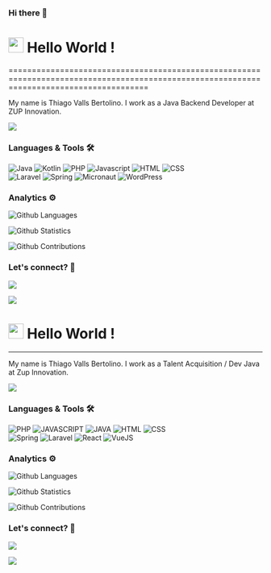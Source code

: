 ### Hi there 👋

<h1><img src="https://emojis.slackmojis.com/emojis/images/1531849430/4246/blob-sunglasses.gif?1531849430" width="30"/> Hello World ! </h1>
==========================================================================================================================================


My name is Thiago Valls Bertolino. I work as a Java Backend Developer at ZUP Innovation.

![](http://estruyf-github.azurewebsites.net/api/VisitorHit?user=thivalls&repo=thivalls&countColorcountColor)

### Languages & Tools 🛠  
![Java](https://img.shields.io/badge/-Java-05122A?style=flat&color=green)&nbsp;![Kotlin](https://img.shields.io/badge/-Kotlin-05122A?style=flat&color=green)&nbsp;![PHP](https://img.shields.io/badge/-PHP-05122A?style=flat&color=green)&nbsp;![Javascript](https://img.shields.io/badge/-Javascript-05122A?style=flat&color=green)&nbsp;![HTML](https://img.shields.io/badge/-HTML-05122A?style=flat&color=green)&nbsp;![CSS](https://img.shields.io/badge/-CSS-05122A?style=flat&color=green)&nbsp;  
![Laravel](https://img.shields.io/badge/-Laravel-05122A?style=flat&color=orange)&nbsp;![Spring](https://img.shields.io/badge/-Spring-05122A?style=flat&color=orange)&nbsp;![Micronaut](https://img.shields.io/badge/-Micronaut-05122A?style=flat&color=orange)&nbsp;![WordPress](https://img.shields.io/badge/-WordPress-05122A?style=flat&color=orange)&nbsp;  
<!-- ![](https://img.shields.io/badge/--05122A?style=flat&color=gray)&nbsp;  -->


### Analytics ⚙️

![Github Languages](https://github-readme-stats.vercel.app/api/top-langs/?username=thivalls&layout=compact&count_private=true)

![Github Statistics](https://github-readme-stats.vercel.app/api/?username=thivalls&count_private=true&show_icons=true)

![Github Contributions](https://github-readme-streak-stats.herokuapp.com/?user=thivalls&hide_border=true)

### Let's connect? 🤝

<p align="left">

<a href="https://www.linkedin.com/in/thivalls"><img src="https://img.shields.io/badge/-LinkedIn-0077B5?style=flat&logo=Linkedin&logoColor=white"/></a>

<a href="https://www.instagram.com/thivalls/"><img src="https://img.shields.io/badge/-Instagram-E4405F?style=flat&logo=instagram&logoColor=white"/></a>

</p>









<h1><img src="https://emojis.slackmojis.com/emojis/images/1531849430/4246/blob-sunglasses.gif?1531849430" width="30"/> Hello World ! </h1> <hr>

My name is Thiago Valls Bertolino. I work as a Talent Acquisition / Dev Java at Zup Innovation.

![](http://estruyf-github.azurewebsites.net/api/VisitorHit?user=thivalls&repo=thivalls&countColorcountColor)

### Languages & Tools 🛠  
![PHP](https://img.shields.io/badge/-PHP-05122A?style=flat&color=green)&nbsp;![JAVASCRIPT](https://img.shields.io/badge/-JAVASCRIPT-05122A?style=flat&color=green)&nbsp;![JAVA](https://img.shields.io/badge/-JAVA-05122A?style=flat&color=green)&nbsp;![HTML](https://img.shields.io/badge/-HTML-05122A?style=flat&color=green)&nbsp;![CSS](https://img.shields.io/badge/-CSS-05122A?style=flat&color=green)&nbsp;  
![Spring](https://img.shields.io/badge/-Spring-05122A?style=flat&color=orange)&nbsp;![Laravel](https://img.shields.io/badge/-Laravel-05122A?style=flat&color=orange)&nbsp;![React](https://img.shields.io/badge/-React-05122A?style=flat&color=orange)&nbsp;![VueJS](https://img.shields.io/badge/-VueJS-05122A?style=flat&color=orange)&nbsp;  


### Analytics ⚙️

![Github Languages](https://github-readme-stats.vercel.app/api/top-langs/?username=thivalls&layout=compact&count_private=true)

![Github Statistics](https://github-readme-stats.vercel.app/api/?username=thivalls&count_private=true&show_icons=true)

![Github Contributions](https://github-readme-streak-stats.herokuapp.com/?user=thivalls&hide_border=true)

### Let's connect? 🤝

<p align="left">

<a href="https://www.linkedin.com/in/thivalls/"><img src="https://img.shields.io/badge/-LinkedIn-0077B5?style=flat&logo=Linkedin&logoColor=white"/></a>

<a href="https://www.instagram.com/thivalls/"><img src="https://img.shields.io/badge/-Instagram-E4405F?style=flat&logo=instagram&logoColor=white"/></a>

</p>
